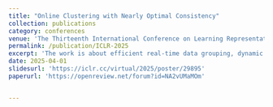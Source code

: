 ```yaml
---
title: "Online Clustering with Nearly Optimal Consistency"
collection: publications
category: conferences
venue: 'The Thirteenth International Conference on Learning Representations, ICLR 2025'
permalink: /publication/ICLR-2025
excerpt: 'The work is about efficient real-time data grouping, dynamic clustering with minimal adjustments.'
date: 2025-04-01
slidesurl: 'https://iclr.cc/virtual/2025/poster/29895'
paperurl: 'https://openreview.net/forum?id=NA2vUMaMOm'


---
```

